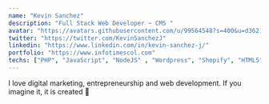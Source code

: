 ```yaml
---
name: "Kevin Sanchez"
description: "Full Stack Web Developer ~ CMS "
avatar: "https://avatars.githubusercontent.com/u/99564548?s=400&u=d3621342fbd61ba0e1281600fd6e287c44e91a4d&v=4"
twitter: "https://twitter.com/KevinSanchezJ"
linkedin: "https://www.linkedin.com/in/kevin-sanchez-j/"
portfolio: "https://www.infotimescol.com"
techs: ["PHP", "JavaScript", "NodeJS" , "Wordpress", "Shopify", "HTML5", "CSS"]
---
```


I love digital marketing, entrepreneurship and web development. If you imagine it, it is created 🎸